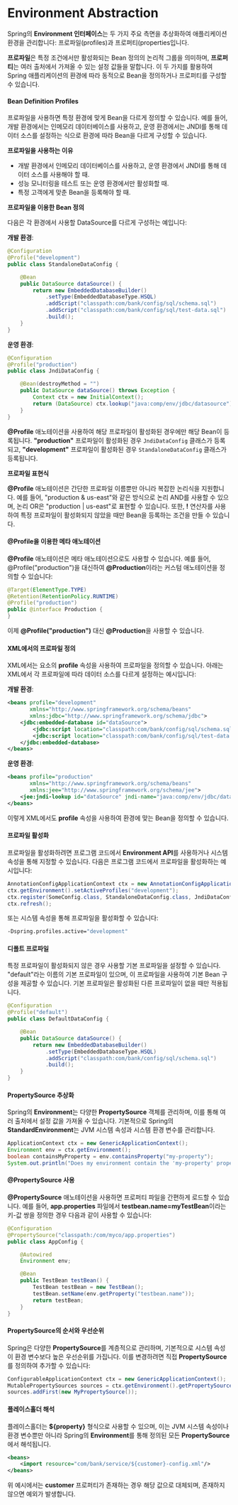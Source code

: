 # Environment Abstraction

Spring의 **Environment 인터페이스**는 두 가지 주요 측면을 추상화하여 애플리케이션 환경을 관리합니다: 프로파일(profiles)과 프로퍼티(properties입니다.&#x20;

**프로파일**은 특정 조건에서만 활성화되는 Bean 정의의 논리적 그룹을 의미하며, **프로퍼티**는 여러 출처에서 가져올 수 있는 설정 값들을 말합니다. 이 두 가지를 활용하여 Spring 애플리케이션의 환경에 따라 동적으로 Bean을 정의하거나 프로퍼티를 구성할 수 있습니다.

#### **Bean Definition Profiles**

프로파일을 사용하면 특정 환경에 맞게 Bean을 다르게 정의할 수 있습니다. 예를 들어, 개발 환경에서는 인메모리 데이터베이스를 사용하고, 운영 환경에서는 JNDI를 통해 데이터 소스를 설정하는 식으로 환경에 따라 Bean을 다르게 구성할 수 있습니다.

**프로파일을 사용하는 이유**

* 개발 환경에서 인메모리 데이터베이스를 사용하고, 운영 환경에서 JNDI를 통해 데이터 소스를 사용해야 할 때.
* 성능 모니터링을 테스트 또는 운영 환경에서만 활성화할 때.
* 특정 고객에게 맞춘 Bean을 등록해야 할 때.

**프로파일을 이용한 Bean 정의**

다음은 각 환경에서 사용할 DataSource를 다르게 구성하는 예입니다:

**개발 환경**:

```java
@Configuration
@Profile("development")
public class StandaloneDataConfig {

    @Bean
    public DataSource dataSource() {
        return new EmbeddedDatabaseBuilder()
            .setType(EmbeddedDatabaseType.HSQL)
            .addScript("classpath:com/bank/config/sql/schema.sql")
            .addScript("classpath:com/bank/config/sql/test-data.sql")
            .build();
    }
}
```

**운영 환경**:

```java
@Configuration
@Profile("production")
public class JndiDataConfig {

    @Bean(destroyMethod = "") 
    public DataSource dataSource() throws Exception {
        Context ctx = new InitialContext();
        return (DataSource) ctx.lookup("java:comp/env/jdbc/datasource");
    }
}
```

**@Profile** 애노테이션을 사용하여 해당 프로파일이 활성화된 경우에만 해당 Bean이 등록됩니다. **"production"** 프로파일이 활성화된 경우 `JndiDataConfig` 클래스가 등록되고, **"development"** 프로파일이 활성화된 경우 `StandaloneDataConfig` 클래스가 등록됩니다.

**프로파일 표현식**

**@Profile** 애노테이션은 간단한 프로파일 이름뿐만 아니라 복잡한 논리식을 지원합니다. 예를 들어, "production & us-east"와 같은 방식으로 논리 AND를 사용할 수 있으며, 논리 OR은 "production | us-east"로 표현할 수 있습니다. 또한, **!** 연산자를 사용하여 특정 프로파일이 활성화되지 않았을 때만 Bean을 등록하는 조건을 만들 수 있습니다.

#### **@Profile을 이용한 메타 애노테이션**

**@Profile** 애노테이션은 메타 애노테이션으로도 사용할 수 있습니다. 예를 들어, @Profile("production")을 대신하여 **@Production**이라는 커스텀 애노테이션을 정의할 수 있습니다:

```java
@Target(ElementType.TYPE)
@Retention(RetentionPolicy.RUNTIME)
@Profile("production")
public @interface Production {
}
```

이제 **@Profile("production")** 대신 **@Production**을 사용할 수 있습니다.

#### **XML에서의 프로파일 정의**

XML에서는 요소의 **profile** 속성을 사용하여 프로파일을 정의할 수 있습니다. 아래는 XML에서 각 프로파일에 따라 데이터 소스를 다르게 설정하는 예시입니다:

**개발 환경**:

```xml
<beans profile="development"
       xmlns="http://www.springframework.org/schema/beans"
       xmlns:jdbc="http://www.springframework.org/schema/jdbc">
    <jdbc:embedded-database id="dataSource">
        <jdbc:script location="classpath:com/bank/config/sql/schema.sql"/>
        <jdbc:script location="classpath:com/bank/config/sql/test-data.sql"/>
    </jdbc:embedded-database>
</beans>
```

**운영 환경**:

```xml
<beans profile="production"
       xmlns="http://www.springframework.org/schema/beans"
       xmlns:jee="http://www.springframework.org/schema/jee">
    <jee:jndi-lookup id="dataSource" jndi-name="java:comp/env/jdbc/datasource"/>
</beans>
```

이렇게 XML에서도 **profile** 속성을 사용하여 환경에 맞는 Bean을 정의할 수 있습니다.

#### **프로파일 활성화**

프로파일을 활성화하려면 프로그램 코드에서 **Environment API**를 사용하거나 시스템 속성을 통해 지정할 수 있습니다. 다음은 프로그램 코드에서 프로파일을 활성화하는 예시입니다:

```java
AnnotationConfigApplicationContext ctx = new AnnotationConfigApplicationContext();
ctx.getEnvironment().setActiveProfiles("development");
ctx.register(SomeConfig.class, StandaloneDataConfig.class, JndiDataConfig.class);
ctx.refresh();
```

또는 시스템 속성을 통해 프로파일을 활성화할 수 있습니다:

```bash
-Dspring.profiles.active="development"
```

#### **디폴트 프로파일**

특정 프로파일이 활성화되지 않은 경우 사용할 기본 프로파일을 설정할 수 있습니다. "default"라는 이름의 기본 프로파일이 있으며, 이 프로파일을 사용하여 기본 Bean 구성을 제공할 수 있습니다. 기본 프로파일은 활성화된 다른 프로파일이 없을 때만 적용됩니다.

```java
@Configuration
@Profile("default")
public class DefaultDataConfig {

    @Bean
    public DataSource dataSource() {
        return new EmbeddedDatabaseBuilder()
            .setType(EmbeddedDatabaseType.HSQL)
            .addScript("classpath:com/bank/config/sql/schema.sql")
            .build();
    }
}
```

#### **PropertySource 추상화**

Spring의 **Environment**는 다양한 **PropertySource** 객체를 관리하며, 이를 통해 여러 출처에서 설정 값을 가져올 수 있습니다. 기본적으로 Spring의 **StandardEnvironment**는 JVM 시스템 속성과 시스템 환경 변수를 관리합니다.

```java
ApplicationContext ctx = new GenericApplicationContext();
Environment env = ctx.getEnvironment();
boolean containsMyProperty = env.containsProperty("my-property");
System.out.println("Does my environment contain the 'my-property' property? " + containsMyProperty);
```

#### **@PropertySource 사용**

**@PropertySource** 애노테이션을 사용하면 프로퍼티 파일을 간편하게 로드할 수 있습니다. 예를 들어, **app.properties** 파일에서 **testbean.name=myTestBean**이라는 키-값 쌍을 정의한 경우 다음과 같이 사용할 수 있습니다:

```java
@Configuration
@PropertySource("classpath:/com/myco/app.properties")
public class AppConfig {

    @Autowired
    Environment env;

    @Bean
    public TestBean testBean() {
        TestBean testBean = new TestBean();
        testBean.setName(env.getProperty("testbean.name"));
        return testBean;
    }
}
```

#### **PropertySource의 순서와 우선순위**

Spring은 다양한 **PropertySource**를 계층적으로 관리하며, 기본적으로 시스템 속성이 환경 변수보다 높은 우선순위를 가집니다. 이를 변경하려면 직접 **PropertySource**를 정의하여 추가할 수 있습니다:

```java
ConfigurableApplicationContext ctx = new GenericApplicationContext();
MutablePropertySources sources = ctx.getEnvironment().getPropertySources();
sources.addFirst(new MyPropertySource());
```

#### **플레이스홀더 해석**

플레이스홀더는 **${property}** 형식으로 사용할 수 있으며, 이는 JVM 시스템 속성이나 환경 변수뿐만 아니라 Spring의 **Environment**를 통해 정의된 모든 **PropertySource**에서 해석됩니다.

```xml
<beans>
    <import resource="com/bank/service/${customer}-config.xml"/>
</beans>
```

위 예시에서는 **customer** 프로퍼티가 존재하는 경우 해당 값으로 대체되며, 존재하지 않으면 예외가 발생합니다.
